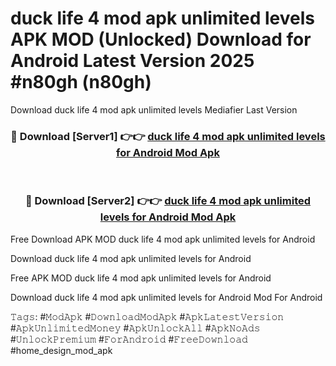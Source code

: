 # duck life 4 mod apk unlimited levels APK MOD (Unlocked) Download for Android Latest Version 2025 #n80gh (n80gh)
Download duck life 4 mod apk unlimited levels Mediafier Last Version

<div align="center">
<h3>🔴 Download [Server1] 👉👉 <a href="https://app.mediaupload.pro?title=duck_life_4_mod_apk_unlimited_levels&ref=24F">duck life 4 mod apk unlimited levels for Android Mod Apk</a></h3><br>

<h3>🔴 Download [Server2] 👉👉 <a href="https://app.mediaupload.pro?title=duck_life_4_mod_apk_unlimited_levels&ref=24F">duck life 4 mod apk unlimited levels for Android Mod Apk</a></h3>
</div>


Free Download APK MOD duck life 4 mod apk unlimited levels for Android

Download duck life 4 mod apk unlimited levels for Android 

Free APK MOD duck life 4 mod apk unlimited levels for Android 

Download duck life 4 mod apk unlimited levels for Android Mod For Android

𝚃𝚊𝚐𝚜: #𝙼𝚘𝚍𝙰𝚙𝚔 #𝙳𝚘𝚠𝚗𝚕𝚘𝚊𝚍𝙼𝚘𝚍𝙰𝚙𝚔 #𝙰𝚙𝚔𝙻𝚊𝚝𝚎𝚜𝚝𝚅𝚎𝚛𝚜𝚒𝚘𝚗 #𝙰𝚙𝚔𝚄𝚗𝚕𝚒𝚖𝚒𝚝𝚎𝚍𝙼𝚘𝚗𝚎𝚢 #𝙰𝚙𝚔𝚄𝚗𝚕𝚘𝚌𝚔𝙰𝚕𝚕 #𝙰𝚙𝚔𝙽𝚘𝙰𝚍𝚜 #𝚄𝚗𝚕𝚘𝚌𝚔𝙿𝚛𝚎𝚖𝚒𝚞𝚖 #𝙵𝚘𝚛𝙰𝚗𝚍𝚛𝚘𝚒𝚍 #𝙵𝚛𝚎𝚎𝙳𝚘𝚠𝚗𝚕𝚘𝚊𝚍 #home_design_mod_apk